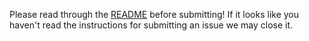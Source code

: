 Please read through the [README](README.md) before submitting! If it looks like you
haven't read the instructions for submitting an issue we may close it.
